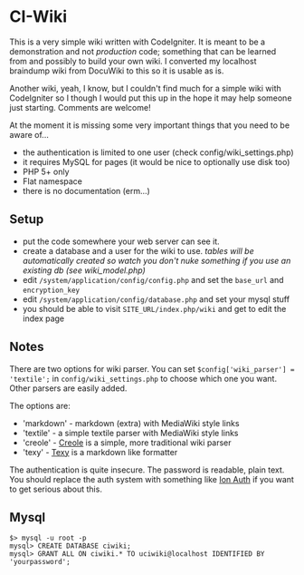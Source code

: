 CI-Wiki
======

This is a very simple wiki written with CodeIgniter. It is meant to be
a demonstration and not *production* code; something that can be learned
from and possibly to build your own wiki. I converted my localhost braindump
wiki from DocuWiki to this so it is usable as is.

Another wiki, yeah, I know, but I couldn't find much for a simple wiki with 
CodeIgniter so I though I would put this up in the hope it may help someone 
just starting. Comments are welcome!
 
At the moment it is missing some very important things that you need to be 
aware of...

  * the authentication is limited to one user (check config/wiki_settings.php)
  * it requires MySQL for pages (it would be nice to optionally use disk too)
  * PHP 5+ only
  * Flat namespace
  * there is no documentation (erm...)

Setup
-----

 * put the code somewhere your web server can see it.
 * create a database and a user for the wiki to use. *tables will be automatically created so watch you don't nuke something if you use an existing db (see wiki_model.php)*
 * edit `/system/application/config/config.php` and set the `base_url` and `encryption_key`
 * edit `/system/application/config/database.php` and set your mysql stuff 
 * you should be able to visit `SITE_URL/index.php/wiki` and get to edit the index page


Notes
-----
 
There are two options for wiki parser. You can set
`$config['wiki_parser'] = 'textile';` in `config/wiki_settings.php`
to choose which one you want. Other parsers are easily added.

The options are:
  
  * 'markdown' - markdown (extra) with MediaWiki style links
  * 'textile' - a simple textile parser with MediaWiki style links
  * 'creole' - [Creole](http://www.wikicreole.org/) is a simple, more traditional wiki parser
  * 'texy'  - [Texy](http://texy.info/en/) is a markdown like formatter

The authentication is quite insecure. The password is readable, plain text.
You should replace the auth system with something like 
[Ion Auth](https://github.com/benedmunds/CodeIgniter-Ion-Auth) if you want
to get serious about this.

Mysql
-----

    $> mysql -u root -p
    mysql> CREATE DATABASE ciwiki;
    mysql> GRANT ALL ON ciwiki.* TO uciwiki@localhost IDENTIFIED BY 'yourpassword';